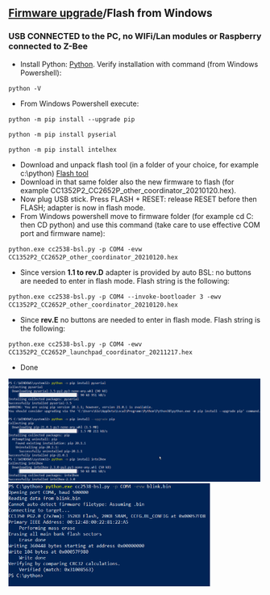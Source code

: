 ## [Firmware upgrade](https://gio-dot.github.io/Z-Bee-Duo/Firmware-upgrade)/Flash from Windows



### USB CONNECTED to the PC, no WIFi/Lan modules or Raspberry connected to Z-Bee

- Install Python: [Python](https://www.python.org/downloads/). Verify installation with command (from Windows Powershell):
```
python -V
```
- From Windows Powershell execute:
```
python -m pip install --upgrade pip
```
```
python -m pip install pyserial
```
```
python -m pip install intelhex
```
- Download and unpack flash tool (in a folder of your choice, for example c:\python) [Flash tool](https://github.com/Gio-dot/Z-Bee-Duo/raw/main/flash_tool/cc2538-bsl.zip)
- Download in that same folder also the new firmware to flash (for example CC1352P2_CC2652P_other_coordinator_20210120.hex). 
- Now plug USB stick. Press FLASH + RESET: release RESET before then FLASH; adapter is now in flash mode.
- From Windows powershell move to firmware folder (for example cd C: then CD python) and use this command (take care to use effective COM port and firmware name): 
```
python.exe cc2538-bsl.py -p COM4 -evw CC1352P2_CC2652P_other_coordinator_20210120.hex
```
- Since version **1.1 to rev.D** adapter is provided by auto BSL: no buttons are needed to enter in flash mode. Flash string is the following:
```
python.exe cc2538-bsl.py -p COM4 --invoke-bootloader 3 -ewv CC1352P2_CC2652P_other_coordinator_20210120.hex
```

- Since **rev.E** no buttons are needed to enter in flash mode. Flash string is the following:
```
python.exe cc2538-bsl.py -p COM4 -ewv CC1352P2_CC2652P_launchpad_coordinator_20211217.hex
```
- Done

<p float="left">
  <img src="https://github.com/Gio-dot/Z-Bee-Duo/blob/main/images/Flash%20W10-1.png?raw=true" width="500" /> 
  <img src="https://github.com/Gio-dot/Z-Bee-Duo/blob/main/images/Flash%20W10-2.png?raw=true" width="400" /> 
</p>


